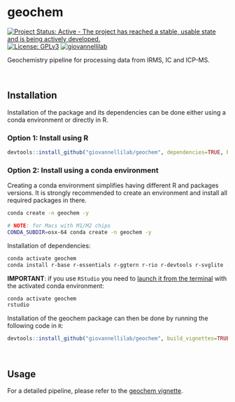 # geochem

[![Project Status: Active - The project has reached a stable, usable state and is being actively developed.](https://www.repostatus.org/badges/latest/active.svg)](https://www.repostatus.org/#active)
[![License: GPLv3](https://img.shields.io/badge/license-GPLv3-blue.svg)](LICENSE.md)
[![giovannellilab](https://img.shields.io/badge/BY-Giovannelli_Lab-blue)](https://www.donatogiovannelli.com/)

Geochemistry pipeline for processing data from IRMS, IC and ICP-MS.

<br>

## Installation

Installation of the package and its dependencies can be done either using a conda environment or directly in R.


### Option 1: Install using R

```r
devtools::install_github("giovannellilab/geochem", dependencies=TRUE, build_vignettes=TRUE)
```


### Option 2: Install using a conda environment

Creating a conda environment simplifies having different R and packages versions.
It is strongly recommended to create an environment and install all required packages in there.

```bash
conda create -n geochem -y

# NOTE: for Macs with M1/M2 chips
CONDA_SUBDIR=osx-64 conda create -n geochem -y
```

Installation of dependencies:

```bash
conda activate geochem
conda install r-base r-essentials r-ggtern r-rio r-devtools r-svglite -y
```

**IMPORTANT**: if you use `RStudio` you need to [launch it from the terminal](https://stackoverflow.com/a/62737170) with the activated conda environment:

```bash
conda activate geochem
rstudio
```

Installation of the geochem package can then be done by running the following code in `R`:

```r
devtools::install_github("giovannellilab/geochem", build_vignettes=TRUE)
```

<br>

## Usage

For a detailed pipeline, please refer to the [geochem vignette](vignettes/geochem.Rmd).
